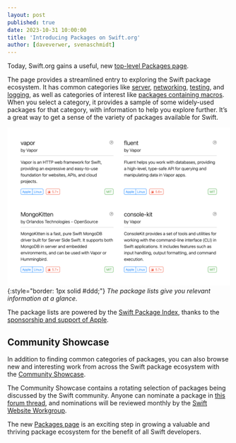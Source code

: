 ```yaml
---
layout: post
published: true
date: 2023-10-31 10:00:00
title: 'Introducing Packages on Swift.org'
author: [daveverwer, svenaschmidt]
---
```


Today, Swift.org gains a useful, new [top-level Packages page](/packages).

The page provides a streamlined entry to exploring the Swift package ecosystem. It has common categories like [server](/packages/server), [networking](/packages/networking), [testing](/packages/testing), and [logging](/packages/logging), as well as categories of interest like [packages containing macros](/packages/macros). When you select a category, it provides a sample of some widely-used packages for that category, with information to help you explore further. It’s a great way to get a sense of the variety of packages available for Swift.

![A screenshot of the packages page, showing four individual package cards in a grid](/assets/images/packages-page-blog/package-categories.png){:style="border: 1px solid #ddd;"}
_The package lists give you relevant information at a glance._

The package lists are powered by the [Swift Package Index](https://swiftpackageindex.com/), thanks to the [sponsorship and support of Apple](/blog/swift-package-index-developer-spotlight/).

## Community Showcase

In addition to finding common categories of packages, you can also browse new and interesting work from across the Swift package ecosystem with the [Community Showcase](/packages/showcase).

The Community Showcase contains a rotating selection of packages being discussed by the Swift community. Anyone can nominate a package in [this forum thread](https://forums.swift.org/t/nominations-for-the-packages-community-showcase-on-swift-org/68168), and nominations will be reviewed monthly by the [Swift Website Workgroup](/website-workgroup/).

The new [Packages page](/packages) is an exciting step in growing a valuable and thriving package ecosystem for the benefit of all Swift developers.
